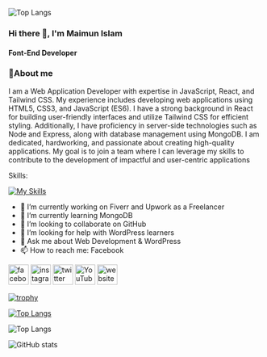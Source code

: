 ![Top Langs](https://media.licdn.com/dms/image/C5616AQGrRofPH9lKyA/profile-displaybackgroundimage-shrink_350_1400/0/1608308110369?e=1707350400&v=beta&t=IS8Yz-1lG9YUpGtpwXpB6vqagbhH1bdo75hb976v-Ew)

<!-- ![Top Langs](https://raw.githubusercontent.com/Maimun54/Maimun54/47e81c952d03b4a0801e1697252207b03c72ba2a/banner.svg) -->

### Hi there 👋, I'm Maimun Islam

####  Font-End Developer
 
### 👋About me
I am a Web Application Developer with expertise in JavaScript, React, and Tailwind CSS. My experience includes developing web applications using HTML5, CSS3, and JavaScript (ES6). I have a strong background in React for building user-friendly interfaces and utilize Tailwind CSS for efficient styling. Additionally, I have proficiency in server-side technologies such as Node and Express, along with database management using MongoDB. I am dedicated, hardworking, and passionate about creating high-quality applications. My goal is to join a team where I can leverage my skills to contribute to the development of impactful and user-centric applications

<!-- Skills:  HTML/ CSS/ REACT / JS /Tailwind /MongoDB -->
Skills: 

[![My Skills](https://skillicons.dev/icons?i=html,css,js,react,tailwind,nodejs,express,firebase,mongodb)](https://skillicons.dev)

- 🔭 I’m currently working on Fiverr and Upwork as a Freelancer
- 🌱 I’m currently learning MongoDB
- 👯 I’m looking to collaborate on GitHub 
- 🤔 I’m looking for help with WordPress learners 
- 💬 Ask me about Web Development & WordPress 
- 📫 How to reach me: Facebook 


 [<img src='https://cdn.jsdelivr.net/npm/simple-icons@3.0.1/icons/facebook.svg' alt='facebook' height='40'>](https://www.facebook.com/maimun407)  [<img src='https://cdn.jsdelivr.net/npm/simple-icons@3.0.1/icons/instagram.svg' alt='instagram' height='40'>](https://www.instagram.com/maimun407/)  [<img src='https://cdn.jsdelivr.net/npm/simple-icons@3.0.1/icons/twitter.svg' alt='twitter' height='40'>](https://twitter.com/Maimun54)  [<img src='https://cdn.jsdelivr.net/npm/simple-icons@3.0.1/icons/youtube.svg' alt='YouTube' height='40'>](https://www.youtube.com/channel/maimun407)  [<img src='https://cdn.jsdelivr.net/npm/simple-icons@3.0.1/icons/icloud.svg' alt='website' height='40'>](www.maimunmn.xyz)  

[![trophy](https://github-profile-trophy.vercel.app/?username=Maimun54)](https://github.com/ryo-ma/github-profile-trophy)

[![Top Langs](https://github-readme-stats.vercel.app/api/top-langs/?username=Maimun54)](https://github.com/anuraghazra/github-readme-stats)

<!-- ![Top Langs](https://github-profile-summary-cards.vercel.app/api/cards/profile-details?username=Maimun54&theme=discord_old_blurple) -->

![Top Langs](https://api.githubtrends.io/user/svg/Maimun54/repos?time_range=one_year&theme=classic)




![GitHub stats](https://github-readme-stats.vercel.app/api?username=Maimun54&show_icons=true)  

<!-- ![GitHub Activity Graph](https://activity-graph.herokuapp.com/graph?username=Maimun54)  

![GitHub metrics](https://metrics.lecoq.io/Maimun54)  

![Profile views](https://gpvc.arturio.dev/Maimun54)  -->



 



